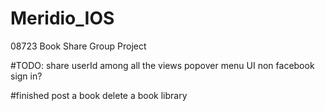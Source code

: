 # Meridio_IOS
08723 Book Share Group Project

#TODO:
share userId among all the views
popover menu
UI
non facebook sign in?

#finished
post a book
delete a book
library
